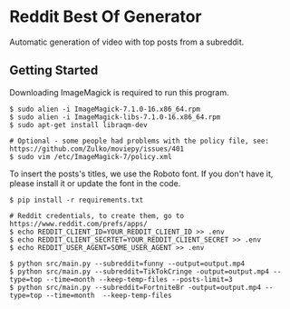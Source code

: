 # Reddit Best Of Generator

Automatic generation of video with top posts from a subreddit.

## Getting Started

Downloading ImageMagick is required to run this program.

```shell
$ sudo alien -i ImageMagick-7.1.0-16.x86_64.rpm
$ sudo alien -i ImageMagick-libs-7.1.0-16.x86_64.rpm
$ sudo apt-get install libraqm-dev

# Optional - some people had problems with the policy file, see: https://github.com/Zulko/moviepy/issues/401
$ sudo vim /etc/ImageMagick-7/policy.xml
```

To insert the posts's titles, we use the Roboto font. If you don't have it, please install it or update the font in the code. 

```shell
$ pip install -r requirements.txt

# Reddit credentials, to create them, go to https://www.reddit.com/prefs/apps/
$ echo REDDIT_CLIENT_ID=YOUR_REDDIT_CLIENT_ID >> .env
$ echo REDDIT_CLIENT_SECRTET=YOUR_REDDIT_CLIENT_SECRET >> .env
$ echo REDDIT_USER_AGENT=SOME_USER_AGENT >> .env

$ python src/main.py --subreddit=funny --output=output.mp4
$ python src/main.py --subreddit=TikTokCringe -output=output.mp4 --type=top --time=month --keep-temp-files --posts-limit=3
$ python src/main.py --subreddit=FortniteBr -output=output.mp4 --type=top --time=month  --keep-temp-files
```
